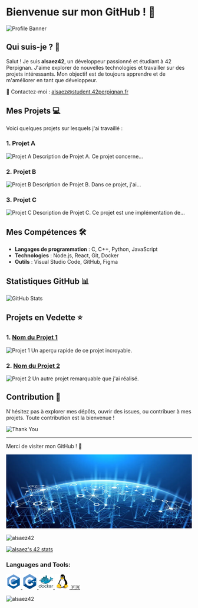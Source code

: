 # Bienvenue sur mon GitHub ! 👋

![Profile Banner](images/banner.png)

## Qui suis-je ? 🤔

Salut ! Je suis **alsaez42**, un développeur passionné et étudiant à 42 Perpignan. J'aime explorer de nouvelles technologies et travailler sur des projets intéressants. Mon objectif est de toujours apprendre et de m'améliorer en tant que développeur.

📧 Contactez-moi : [alsaez@student.42perpignan.fr](mailto:alsaez@student.42perpignan.fr)

## Mes Projets 💻

Voici quelques projets sur lesquels j'ai travaillé :

### 1. Projet A
![Projet A](images/project_a.png)
Description de Projet A. Ce projet concerne...

### 2. Projet B
![Projet B](images/project_b.png)
Description de Projet B. Dans ce projet, j'ai...

### 3. Projet C
![Projet C](images/project_c.png)
Description de Projet C. Ce projet est une implémentation de...

## Mes Compétences 🛠️

- **Langages de programmation** : C, C++, Python, JavaScript
- **Technologies** : Node.js, React, Git, Docker
- **Outils** : Visual Studio Code, GitHub, Figma

## Statistiques GitHub 📊

![GitHub Stats](https://github-readme-stats.vercel.app/api?username=SAEZITO&show_icons=true&theme=radical)

## Projets en Vedette ⭐

### 1. [Nom du Projet 1](https://github.com/alsaez42/projet1)
![Projet 1](images/featured_project1.png)
Un aperçu rapide de ce projet incroyable.

### 2. [Nom du Projet 2](https://github.com/alsaez42/projet2)
![Projet 2](images/featured_project2.png)
Un autre projet remarquable que j'ai réalisé.

## Contribution 📝

N'hésitez pas à explorer mes dépôts, ouvrir des issues, ou contribuer à mes projets. Toute contribution est la bienvenue !

![Thank You](images/thank_you.png)

---

Merci de visiter mon GitHub ! 🙏

<img src="https://github.com/jsoulet42/jsoulet42/blob/main/image3.webp" alt="Nom de l'image" width="900" height="200">


<p align="left"> <img src="https://komarev.com/ghpvc/?username=alsaez42&label=Profile%20views&color=0e75b6&style=flat" alt="alsaez42" /> </p>


[![alsaez's 42 stats](https://badge42.coday.fr/api/v2/clqik6j1n094501p4pvsi59bn/stats?cursusId=21&coalitionId=319)](https://github.com/Coday-meric/badge42)

<h3 align="left">Languages and Tools:</h3>
<p align="left"> <a href="https://www.cprogramming.com/" target="_blank" rel="noreferrer"> <img src="https://raw.githubusercontent.com/devicons/devicon/master/icons/c/c-original.svg" alt="c" width="40" height="40"/> </a> <a href="https://www.w3schools.com/cpp/" target="_blank" rel="noreferrer"> <img src="https://raw.githubusercontent.com/devicons/devicon/master/icons/cplusplus/cplusplus-original.svg" alt="cplusplus" width="40" height="40"/> </a> <a href="https://www.docker.com/" target="_blank" rel="noreferrer"> <img src="https://raw.githubusercontent.com/devicons/devicon/master/icons/docker/docker-original-wordmark.svg" alt="docker" width="40" height="40"/> </a> <a href="https://www.linux.org/" target="_blank" rel="noreferrer"> <img src="https://raw.githubusercontent.com/devicons/devicon/master/icons/linux/linux-original.svg" alt="linux" width="40" height="40"/> 🇫🇷 </a> </p>

<p><img align="left" src="https://github-readme-stats.vercel.app/api/top-langs?username=SAEZITO&show_icons=true&locale=en&layout=compact" alt="alsaez42" /></p>





